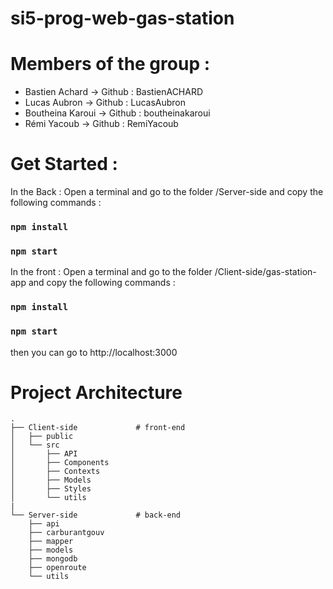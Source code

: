 # si5-prog-web-gas-station

# Members of the group :

- Bastien Achard -> Github : BastienACHARD
- Lucas Aubron -> Github : LucasAubron
- Boutheina Karoui -> Github : boutheinakaroui
- Rémi Yacoub -> Github : RemiYacoub

# Get Started : 

In the Back : Open a terminal and go to the folder /Server-side and copy the following commands :

### `npm install`

### `npm start`

In the front : Open a terminal and go to the folder /Client-side/gas-station-app and copy the following commands :

### `npm install`

### `npm start`

then you can go to http://localhost:3000

# Project Architecture

    .
    ├── Client-side             # front-end
    │   ├── public                  
    │   └── src                    
    │       ├── API
    │       ├── Components
    │       ├── Contexts
    │       ├── Models
    │       ├── Styles
    │       └── utils
    |
    └── Server-side             # back-end
        ├── api
        ├── carburantgouv   
        ├── mapper  
        ├── models  
        ├── mongodb  
        ├── openroute  
        └── utils

